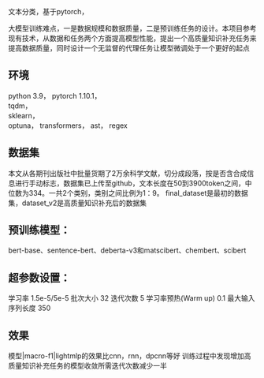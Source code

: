文本分类，基于pytorch，

大模型训练难点，一是数据规模和数据质量，二是预训练任务的设计。本项目参考现有技术，从数据和任务两个方面提高模型性能，提出一个高质量知识补充任务来提高数据质量，同时设计一个无监督的代理任务让模型微调处于一个更好的起点


## 环境
python 3.9，
pytorch 1.10.1，  
tqdm，  
sklearn，  
optuna，
transformers，
ast，
regex

## 数据集
本文从各期刊出版社中批量货期了2万余科学文献，切分成段落，按是否含合成信息进行手动标志，数据集已上传至github，文本长度在50到3900token之间，中位数为334。一共2个类别，类别之间比例为1：9。
final_dataset是最初的数据集，dataset_v2是高质量知识补充后的数据集


## 预训练模型：
bert-base、sentence-bert、deberta-v3和matscibert、chembert、scibert

## 超参数设置：
学习率	1.5e-5/5e-5
批次大小	32
迭代次数	5
学习率预热(Warm up)	0.1
最大输入序列长度	350


## 效果

模型|macro-f1|lightmlp的效果比cnn，rnn，dpcnn等好
训练过程中发现增加高质量知识补充任务的模型收敛所需迭代次数减少一半
